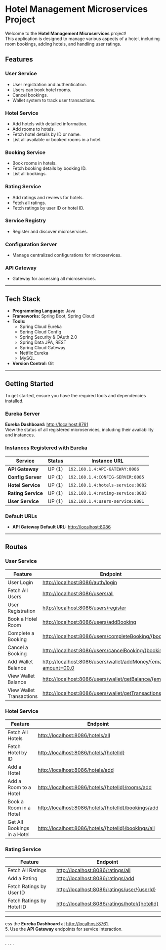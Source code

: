 
# **Hotel Management Microservices Project**

Welcome to the **Hotel Management Microservices** project!  
This application is designed to manage various aspects of a hotel, including room bookings, adding hotels, and handling user ratings.  

## **Features**

### **User Service**
- User registration and authentication.  
- Users can book hotel rooms.  
- Cancel bookings.  
- Wallet system to track user transactions.  

### **Hotel Service**
- Add hotels with detailed information.  
- Add rooms to hotels.  
- Fetch hotel details by ID or name.  
- List all available or booked rooms in a hotel.  

### **Booking Service**
- Book rooms in hotels.  
- Fetch booking details by booking ID.  
- List all bookings.  

### **Rating Service**
- Add ratings and reviews for hotels.  
- Fetch all ratings.  
- Fetch ratings by user ID or hotel ID.  

### **Service Registry**
- Register and discover microservices.  

### **Configuration Server**
- Manage centralized configurations for microservices.  

### **API Gateway**
- Gateway for accessing all microservices.  

---

## **Tech Stack**

- **Programming Language:** Java  
- **Frameworks:** Spring Boot, Spring Cloud  
- **Tools:**  
  - Spring Cloud Eureka  
  - Spring Cloud Config  
  - Spring Security & OAuth 2.0  
  - Spring Data JPA, REST  
  - Spring Cloud Gateway  
  - Netflix Eureka  
  - MySQL  
- **Version Control:** Git  

---

## **Getting Started**

To get started, ensure you have the required tools and dependencies installed.  

### **Eureka Server**  
**Eureka Dashboard:** [http://localhost:8761](http://localhost:8761)  
View the status of all registered microservices, including their availability and instances.

### **Instances Registered with Eureka**  
| **Service**         | **Status** | **Instance URL**                         |  
|----------------------|------------|------------------------------------------|  
| **API Gateway**      | UP (1)     | `192.168.1.4:API-GATEWAY:8086`           |  
| **Config Server**    | UP (1)     | `192.168.1.4:CONFIG-SERVER:8085`         |  
| **Hotel Service**    | UP (1)     | `192.168.1.4:hotels-service:8082`        |  
| **Rating Service**   | UP (1)     | `192.168.1.4:rating-service:8083`        |  
| **User Service**     | UP (1)     | `192.168.1.4:users-service:8081`         |  

### **Default URLs**
- **API Gateway Default URL:** [http://localhost:8086](http://localhost:8086)  

---

## **Routes**

### **User Service**
| **Feature**                     | **Endpoint**                                                                                   |  
|----------------------------------|-----------------------------------------------------------------------------------------------|  
| User Login                      | [http://localhost:8086/auth/login](http://localhost:8086/auth/login)                           |  
| Fetch All Users                 | [http://localhost:8086/users/all](http://localhost:8086/users/all)                             |  
| User Registration               | [http://localhost:8086/users/register](http://localhost:8086/users/register)                   |  
| Book a Hotel Room               | [http://localhost:8086/users/addBooking](http://localhost:8086/users/addBooking)               |  
| Complete a Booking              | [http://localhost:8086/users/completeBooking/{bookingId}](http://localhost:8086/users/completeBooking/{bookingId}) |  
| Cancel a Booking                | [http://localhost:8086/users/cancelBooking/{bookingId}](http://localhost:8086/users/cancelBooking/{bookingId}) |  
| Add Wallet Balance              | [http://localhost:8086/users/wallet/addMoney/{email}?amount=00.0](http://localhost:8086/users/wallet/addMoney/{email}?amount=00.0) |  
| View Wallet Balance             | [http://localhost:8086/users/wallet/getBalance/{email}](http://localhost:8086/users/wallet/getBalance/{email}) |  
| View Wallet Transactions        | [http://localhost:8086/users/wallet/getTransactions/{email}](http://localhost:8086/users/wallet/getTransactions/{email}) |  

### **Hotel Service**
| **Feature**                     | **Endpoint**                                                                                   |  
|----------------------------------|-----------------------------------------------------------------------------------------------|  
| Fetch All Hotels                | [http://localhost:8086/hotels/all](http://localhost:8086/hotels/all)                           |  
| Fetch Hotel by ID               | [http://localhost:8086/hotels/{hotelId}](http://localhost:8086/hotels/{hotelId})               |  
| Add a Hotel                     | [http://localhost:8086/hotels/add](http://localhost:8086/hotels/add)                           |  
| Add a Room to a Hotel           | [http://localhost:8086/hotels/{hotelId}/rooms/add](http://localhost:8086/hotels/{hotelId}/rooms/add) |  
| Book a Room in a Hotel          | [http://localhost:8086/hotels/{hotelId}/bookings/add](http://localhost:8086/hotels/{hotelId}/bookings/add) |  
| Get All Bookings in a Hotel     | [http://localhost:8086/hotels/{hotelId}/bookings/all](http://localhost:8086/hotels/{hotelId}/bookings/all) |  

### **Rating Service**
| **Feature**                     | **Endpoint**                                                                                   |  
|----------------------------------|-----------------------------------------------------------------------------------------------|  
| Fetch All Ratings               | [http://localhost:8086/ratings/all](http://localhost:8086/ratings/all)                         |  
| Add a Rating                    | [http://localhost:8086/ratings/add](http://localhost:8086/ratings/add)                         |  
| Fetch Ratings by User ID        | [http://localhost:8086/ratings/user/{userId}](http://localhost:8086/ratings/user/{userId})     |  
| Fetch Ratings by Hotel ID       | [http://localhost:8086/ratings/hotel/{hotelId}](http://localhost:8086/ratings/hotel/{hotelId}) |  

---
ess the **Eureka Dashboard** at [http://localhost:8761](http://localhost:8761).  
5. Use the **API Gateway** endpoints for service interaction.

---
.
.
.
.
